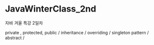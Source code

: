 # JavaWinterClass_2nd
자바 겨울 특강 2일차

private , protected, public /
inheritance /
overriding /
singleton pattern /
abstract /

